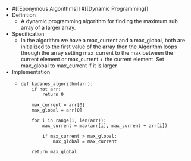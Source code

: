 - #[[Eponymous Algorithms]] #[[Dynamic Programming]]
- Definition
	- A dynamic programming algorithm for finding the maximum sub array of a larger array.
- Specification
	- In the algorithm we have a max_current and a max_global, both are initialized to the first value of the array then the Algorithm loops through the array setting max_current to the max between the current element or max_current + the current element. Set max_global to max_current if it is larger
- Implementation
	- ```
	  def kadanes_algorithm(arr):
	      if not arr:
	          return 0
	      
	      max_current = arr[0]
	      max_global = arr[0]
	  
	      for i in range(1, len(arr)):
	          max_current = max(arr[i], max_current + arr[i])
	  
	          if max_current > max_global:
	              max_global = max_current
	  
	      return max_global
	  ```